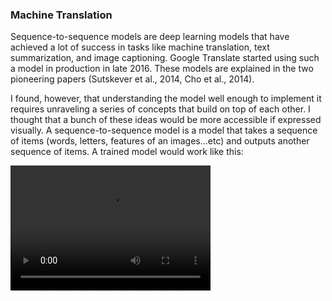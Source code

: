 ### Machine Translation
Sequence-to-sequence models are deep learning models that have achieved a lot of success in tasks like machine translation, text summarization, and image captioning. Google Translate started using such a model in production in late 2016. These models are explained in the two pioneering papers (Sutskever et al., 2014, Cho et al., 2014).

I found, however, that understanding the model well enough to implement it requires unraveling a series of concepts that build on top of each other. I thought that a bunch of these ideas would be more accessible if expressed visually. A sequence-to-sequence model is a model that takes a sequence of items (words, letters, features of an images…etc) and outputs another sequence of items. A trained model would work like this:

<video src="images\seq2seq_1.mp4" width="320" height="200" controls preload></video>
